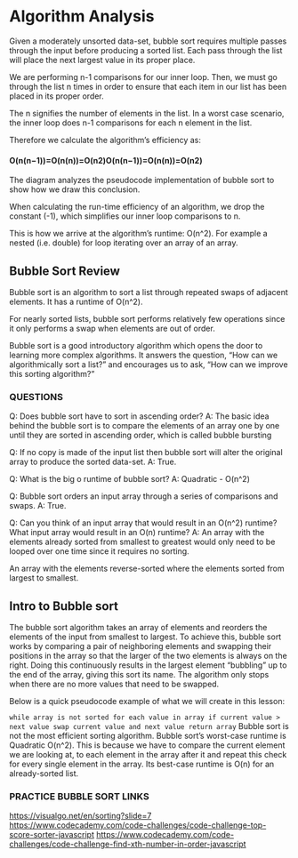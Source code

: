 # Algorithm Analysis #

Given a moderately unsorted data-set, bubble sort requires multiple passes through the input before producing a sorted list. 
Each pass through the list will place the next largest value in its proper place.

We are performing n-1 comparisons for our inner loop. 
Then, we must go through the list n times in order to ensure that each item in our list has been placed in its proper order.

The n signifies the number of elements in the list. In a worst case scenario, 
the inner loop does n-1 comparisons for each n element in the list.

Therefore we calculate the algorithm’s efficiency as:

#### O(n(n−1))=O(n(n))=O(n2)O(n(n−1))=O(n(n))=O(n2) ###

The diagram analyzes the pseudocode implementation of bubble sort to show how we draw this conclusion.

When calculating the run-time efficiency of an algorithm, we drop the constant (-1), which simplifies our inner loop comparisons to n.

This is how we arrive at the algorithm’s runtime:
O(n^2).
For example a nested (i.e. double) for loop iterating over an array of an array.


## Bubble Sort Review

Bubble sort is an algorithm to sort a list through repeated swaps of adjacent elements. It has a runtime of O(n^2).

For nearly sorted lists, bubble sort performs relatively few operations since it only performs a swap when elements are out of order.

Bubble sort is a good introductory algorithm which opens the door to learning more complex algorithms. 
It answers the question, “How can we algorithmically sort a list?” and encourages us to ask, 
“How can we improve this sorting algorithm?”

### QUESTIONS 

Q: Does bubble sort have to sort in ascending order?
A: The basic idea behind the bubble sort is to compare the elements of an 
array one by one until they are sorted in ascending order, which is called bubble bursting

Q: If no copy is made of the input list then bubble sort will alter the original array to produce the sorted data-set.
A: True.

Q: What is the big o runtime of bubble sort?
A: Quadratic - O(n^2)

Q: Bubble sort orders an input array through a series of comparisons and swaps. 
A: True.

Q: Can you think of an input array that would result in an O(n^2) runtime? What input array would result in an O(n) runtime?
A: An array with the elements already sorted from smallest to greatest would only need to be looped over one time since it requires no sorting.

An array with the elements reverse-sorted where the elements sorted from largest to smallest.


## Intro to Bubble sort 

The bubble sort algorithm takes an array of elements and reorders the elements of the input from smallest to largest. 
To achieve this, bubble sort works by comparing a pair of neighboring elements and swapping their positions in 
the array so that the larger of the two elements is always on the right. 
Doing this continuously results in the largest element “bubbling” up to the end of the array, giving this sort its name. 
The algorithm only stops when there are no more values that need to be swapped.


Below is a quick pseudocode example of what we will create in this lesson:


`
while array is not sorted
for each value in array
if current value > next value
swap current value and next value
return array
`
Bubble sort is not the most efficient sorting algorithm. 
Bubble sort’s worst-case runtime is Quadratic O(n^2). 
This is because we have to compare the current element we are looking at, 
to each element in the array after it and repeat this check for every single element in the array. 
Its best-case runtime is O(n) for an already-sorted list.

### PRACTICE BUBBLE SORT LINKS 

https://visualgo.net/en/sorting?slide=7
https://www.codecademy.com/code-challenges/code-challenge-top-score-sorter-javascript
https://www.codecademy.com/code-challenges/code-challenge-find-xth-number-in-order-javascript
